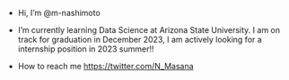 - Hi, I’m @m-nashimoto
- I’m currently learning Data Science at Arizona State University. I am on track for graduation in December 2023, I am actively looking for a internship position in 2023 summer!!

- How to reach me https://twitter.com/N_Masana

<!---
nmasana/nmasana is a ✨ special ✨ repository because its `README.md` (this file) appears on your GitHub profile.
You can click the Preview link to take a look at your changes.
--->
